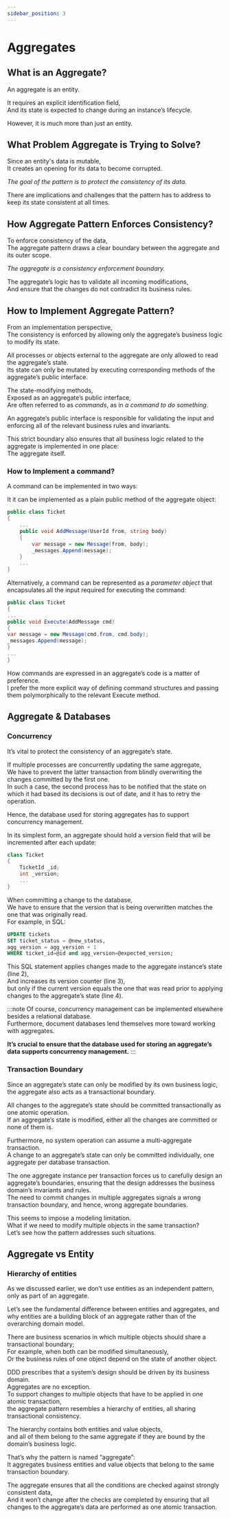 ```yaml
---
sidebar_position: 3
---
```


# Aggregates

## What is an Aggregate?

An aggregate is an entity.

It requires an explicit identification field,  
And its state is expected to change during an instance’s lifecycle.

However, it is much more than just an entity.

<!-- ## Why of Aggregate -->

## What Problem Aggregate is Trying to Solve?

Since an entity's data is mutable,  
It creates an opening for its data to become corrupted.

_The goal of the pattern is to protect the consistency of its data._

There are implications and challenges that the pattern has to address to keep its state consistent at all times.

<!-- ### Consistency Enforcement -->

## How Aggregate Pattern Enforces Consistency?

To enforce consistency of the data,  
The aggregate pattern draws a clear boundary between the aggregate and its outer scope.

_The aggregate is a consistency enforcement boundary._

The aggregate’s logic has to validate all incoming modifications,  
And ensure that the changes do not contradict its business rules.

## How to Implement Aggregate Pattern?

From an implementation perspective,  
The consistency is enforced by allowing only the aggregate’s business logic to modify its state.

All processes or objects external to the aggregate are only allowed to read the aggregate’s state.  
Its state can only be mutated by executing corresponding methods of the aggregate’s public interface.

The state-modifying methods,  
Exposed as an aggregate’s public interface,  
Are often referred to as _commands_, as in _a command to do something_.

An aggregate’s public interface is responsible for validating the input and enforcing all of the relevant business rules and invariants.

This strict boundary also ensures that all business logic related to the aggregate is implemented in one place:  
The aggregate itself.

### How to Implement a command?

A command can be implemented in two ways:

It it can be implemented as a plain public method of the aggregate object:

```cs
public class Ticket
{
    ...
    public void AddMessage(UserId from, string body)
    {
        var message = new Message(from, body);
        _messages.Append(message);
    }
    ...
}
```

Alternatively, a command can be represented as a _parameter object_ that encapsulates all the input required for executing the command:

```cs
public class Ticket
{
...
public void Execute(AddMessage cmd)
{
var message = new Message(cmd.from, cmd.body);
_messages.Append(message);
}
...
}
```

How commands are expressed in an aggregate’s code is a matter of preference.  
I prefer the more explicit way of defining command structures and passing them polymorphically to the relevant Execute method.

## Aggregate & Databases

### Concurrency

It’s vital to protect the consistency of an aggregate’s state.

If multiple processes are concurrently updating the same aggregate,  
We have to prevent the latter transaction from blindly overwriting the changes committed by the first one.  
In such a case, the second process has to be notified that the state on which it had based its decisions is out of date, and it has to retry the operation.

Hence, the database used for storing aggregates has to support concurrency management.

In its simplest form, an aggregate should hold a version field that will be incremented after each update:

```cs
class Ticket
{
    TicketId _id;
    int _version;
    ...
}
```

When committing a change to the database,  
We have to ensure that the version that is being overwritten matches the one that was originally read.  
For example, in SQL:

```sql
UPDATE tickets
SET ticket_status = @new_status,
agg_version = agg_version + 1
WHERE ticket_id=@id and agg_version=@expected_version;
```

This SQL statement applies changes made to the aggregate instance’s state (line 2),  
And increases its version counter (line 3),  
but only if the current version equals the one that was read prior to applying changes to the aggregate’s state (line 4).

:::note
Of course, concurrency management can be implemented elsewhere besides a relational database.  
Furthermore, document databases lend themselves more toward working with aggregates.

**It’s crucial to ensure that the database used for storing an aggregate’s data supports concurrency management.**
:::

### Transaction Boundary

Since an aggregate’s state can only be modified by its own business logic,  
the aggregate also acts as a transactional boundary.

All changes to the aggregate’s state should be committed transactionally as one atomic operation.  
If an aggregate’s state is modified, either all the changes are committed or none of them is.

Furthermore, no system operation can assume a multi-aggregate transaction.  
A change to an aggregate’s state can only be committed individually, one aggregate per database transaction.

The one aggregate instance per transaction forces us to carefully design an aggregate’s boundaries, ensuring that the design addresses the business domain’s invariants and rules.  
The need to commit changes in multiple aggregates signals a wrong transaction boundary, and hence, wrong aggregate boundaries.

This seems to impose a modeling limitation.  
What if we need to modify multiple objects in the same transaction?  
Let’s see how the pattern addresses such situations.

## Aggregate vs Entity

### Hierarchy of entities

As we discussed earlier, we don’t use entities as an independent pattern, only as part of an aggregate.

Let’s see the fundamental difference between entities and aggregates, and why entities are a building block of an aggregate rather than of the overarching domain model.

There are business scenarios in which multiple objects should share a transactional boundary;  
For example, when both can be modified simultaneously,  
Or the business rules of one object depend on the state of another object.

DDD prescribes that a system’s design should be driven by its business domain.  
Aggregates are no exception.  
To support changes to multiple objects that have to be applied in one atomic transaction,  
the aggregate pattern resembles a hierarchy of entities, all sharing transactional consistency.

The hierarchy contains both entities and value objects,  
and all of them belong to the same aggregate if they are bound by the domain’s business logic.

That’s why the pattern is named “aggregate”:  
It aggregates business entities and value objects that belong to the same transaction boundary.

The aggregate ensures that all the conditions are checked against strongly consistent data,  
And it won’t change after the checks are completed by ensuring that all changes to the aggregate’s data are performed as one atomic transaction.
